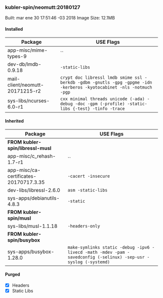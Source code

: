 ### kubler-spin/neomutt:20180127

Built: mar ene 30 17:51:46 -03 2018
Image Size: 12.1MB

#### Installed
Package | USE Flags
--------|----------
app-misc/mime-types-9 | ``
dev-db/lmdb-0.9.18 | `-static-libs`
mail-client/neomutt-20171215-r2 | `crypt doc libressl lmdb smime ssl -berkdb -gdbm -gnutls -gpg -gpgme -idn -kerberos -kyotocabinet -nls -notmuch -pgp`
sys-libs/ncurses-6.0-r1 | `cxx minimal threads unicode (-ada) -debug -doc -gpm (-profile) -static-libs {-test} -tinfo -trace`
#### Inherited
Package | USE Flags
--------|----------
**FROM kubler-spin/libressl-musl** |
app-misc/c_rehash-1.7-r1 | ``
app-misc/ca-certificates-20170717.3.35 | `-cacert -insecure`
dev-libs/libressl-2.6.0 | `asm -static-libs`
sys-apps/debianutils-4.8.3 | `-static`
**FROM kubler-spin/musl** |
sys-libs/musl-1.1.18 | `-headers-only`
**FROM kubler-spin/busybox** |
sys-apps/busybox-1.28.0 | `make-symlinks static -debug -ipv6 -livecd -math -mdev -pam -savedconfig (-selinux) -sep-usr -syslog (-systemd)`
#### Purged
- [x] Headers
- [x] Static Libs
